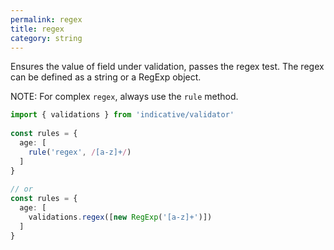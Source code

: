 ```yaml
---
permalink: regex
title: regex
category: string
---
```


Ensures the value of field under validation, passes the regex test. The regex
can be defined as a string or a RegExp object.
 
NOTE: For complex `regex`, always use the `rule` method.
 
```ts
import { validations } from 'indicative/validator'
 
const rules = {
  age: [
    rule('regex', /[a-z]+/)
  ]
}
 
// or
const rules = {
  age: [
    validations.regex([new RegExp('[a-z]+')])
  ]
}
```